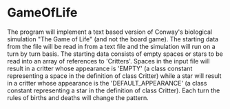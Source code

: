# GameOfLife
The program will implement a text based version of Conway's biological simulation "The Game of Life" (and not the board game). The starting data from the file will be read in from a text file and the simulation will run on a turn by turn basis. The starting data consists of empty spaces or stars to be read into an array of references to 'Critters'. Spaces in the input file will result in a critter whose appearance is 'EMPTY' (a class constant representing a space in the definition of class Critter) while a star will result in a critter whose appearance is the 'DEFAULT_APPEARANCE' (a class constant representing a star in the definition of class Critter). Each turn the rules of births and deaths will change the pattern.
